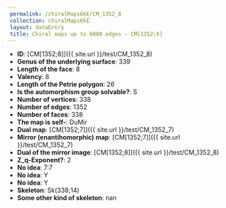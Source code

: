 ```yaml
--- 
 permalink: /chiralMaps6kE/CM_1352_8 
 collection: chiralMaps6kE
 layout: dataEntry
 title: Chiral maps up to 6000 edges - CM[1352;8]
---
```


- **ID**: [CM[1352;8]]({{ site.url }}/test/CM_1352_8)
- **Genus of the underlying surface**: 339
- **Length of the face**: 8
- **Valency**: 8
- **Length of the Petrie polygon**: 26
- **Is the automorphism group solvable?**: S
- **Number of vertices**: 338
- **Number of edges**: 1352
- **Number of faces**: 338
- **The map is self-**: DuMir
- **Dual map**: [CM[1352;7]]({{ site.url }}/test/CM_1352_7)
- **Mirror (enantihomorphic) map**: [CM[1352;7]]({{ site.url }}/test/CM_1352_7)
- **Dual of the mirror image**: [CM[1352;8]]({{ site.url }}/test/CM_1352_8)
- **Z_q-Exponent?**: 2
- **No idea**:  7:7
- **No idea**: Y
- **No idea**: Y
- **Skeleton**: Sk(338;14)
- **Some other kind of skeleton**: nan
